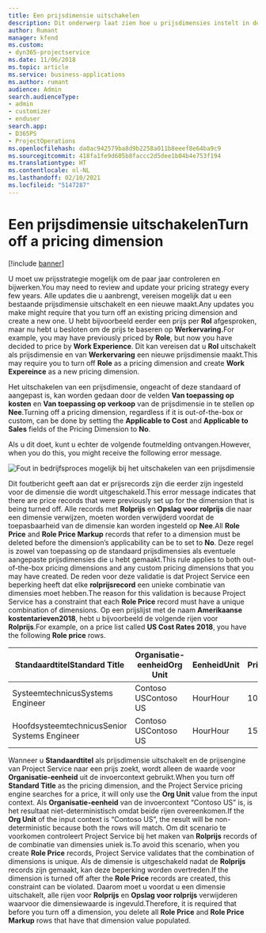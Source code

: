 ```yaml
---
title: Een prijsdimensie uitschakelen
description: Dit onderwerp laat zien hoe u prijsdimensies instelt in de Project Service-oplossing.
author: Rumant
manager: kfend
ms.custom:
- dyn365-projectservice
ms.date: 11/06/2018
ms.topic: article
ms.service: business-applications
ms.author: rumant
audience: Admin
search.audienceType:
- admin
- customizer
- enduser
search.app:
- D365PS
- ProjectOperations
ms.openlocfilehash: da0ac942579ba8d9b2258a011b8eeef8e64ba9c9
ms.sourcegitcommit: 418fa1fe9d605b8faccc2d5dee1b04b4e753f194
ms.translationtype: HT
ms.contentlocale: nl-NL
ms.lasthandoff: 02/10/2021
ms.locfileid: "5147287"
---
```

# <a name="turn-off-a-pricing-dimension"></a><span data-ttu-id="c91c3-103">Een prijsdimensie uitschakelen</span><span class="sxs-lookup"><span data-stu-id="c91c3-103">Turn off a pricing dimension</span></span>

[!include [banner](../includes/psa-now-project-operations.md)]

<span data-ttu-id="c91c3-104">U moet uw prijsstrategie mogelijk om de paar jaar controleren en bijwerken.</span><span class="sxs-lookup"><span data-stu-id="c91c3-104">You may need to review and update your pricing strategy every few years.</span></span> <span data-ttu-id="c91c3-105">Alle updates die u aanbrengt, vereisen mogelijk dat u een bestaande prijsdimensie uitschakelt en een nieuwe maakt.</span><span class="sxs-lookup"><span data-stu-id="c91c3-105">Any updates you make might require that you turn off an existing pricing dimension and create a new one.</span></span> <span data-ttu-id="c91c3-106">U hebt bijvoorbeeld eerder een prijs per **Rol** afgesproken, maar nu hebt u besloten om de prijs te baseren op **Werkervaring.**</span><span class="sxs-lookup"><span data-stu-id="c91c3-106">For example, you may have previously priced by **Role**, but now you have decided to price by **Work Experience**.</span></span> <span data-ttu-id="c91c3-107">Dit kan vereisen dat u **Rol** uitschakelt als prijsdimensie en van **Werkervaring** een nieuwe prijsdimensie maakt.</span><span class="sxs-lookup"><span data-stu-id="c91c3-107">This may require you to turn off **Role** as a pricing dimension and create **Work Expereince** as a new pricing dimension.</span></span> 

<span data-ttu-id="c91c3-108">Het uitschakelen van een prijsdimensie, ongeacht of deze standaard of aangepast is, kan worden gedaan door de velden **Van toepassing op kosten** en **Van toepassing op verkoop** van de prijsdimensie in te stellen op **Nee**.</span><span class="sxs-lookup"><span data-stu-id="c91c3-108">Turning off a pricing dimension, regardless if it is out-of-the-box or custom, can be done by setting the **Applicable to Cost** and **Applicable to Sales** fields of the Pricing Dimension to **No**.</span></span>

<span data-ttu-id="c91c3-109">Als u dit doet, kunt u echter de volgende foutmelding ontvangen.</span><span class="sxs-lookup"><span data-stu-id="c91c3-109">However, when you do this, you might receive the following error message.</span></span>

![Fout in bedrijfsproces mogelijk bij het uitschakelen van een prijsdimensie](media/Business-Process-Error.png)


<span data-ttu-id="c91c3-111">Dit foutbericht geeft aan dat er prijsrecords zijn die eerder zijn ingesteld voor de dimensie die wordt uitgeschakeld.</span><span class="sxs-lookup"><span data-stu-id="c91c3-111">This error message indicates that there are price records that were previously set up for the dimension that is being turned off.</span></span> <span data-ttu-id="c91c3-112">Alle records met **Rolprijs** en **Opslag voor rolprijs** die naar een dimensie verwijzen, moeten worden verwijderd voordat de toepasbaarheid van de dimensie kan worden ingesteld op **Nee**.</span><span class="sxs-lookup"><span data-stu-id="c91c3-112">All **Role Price** and **Role Price Markup** records that refer to a dimension must be deleted before the dimension’s applicability can be to set to **No**.</span></span> <span data-ttu-id="c91c3-113">Deze regel is zowel van toepassing op de standaard prijsdimensies als eventuele aangepaste prijsdimensies die u hebt gemaakt.</span><span class="sxs-lookup"><span data-stu-id="c91c3-113">This rule applies to both out-of-the-box pricing dimensions and any custom pricing dimensions that you may have created.</span></span> <span data-ttu-id="c91c3-114">De reden voor deze validatie is dat Project Service een beperking heeft dat elke **rolprijsrecord** een unieke combinatie van dimensies moet hebben.</span><span class="sxs-lookup"><span data-stu-id="c91c3-114">The reason for this validation is because Project Service has a constraint that each **Role Price** record must have a unique combination of dimensions.</span></span> <span data-ttu-id="c91c3-115">Op een prijslijst met de naam **Amerikaanse kostentarieven2018**, hebt u bijvoorbeeld de volgende rijen voor **Rolprijs**.</span><span class="sxs-lookup"><span data-stu-id="c91c3-115">For example, on a price list called **US Cost Rates 2018**, you have the following **Role price** rows.</span></span> 

| <span data-ttu-id="c91c3-116">Standaardtitel</span><span class="sxs-lookup"><span data-stu-id="c91c3-116">Standard Title</span></span>         | <span data-ttu-id="c91c3-117">Organisatie-eenheid</span><span class="sxs-lookup"><span data-stu-id="c91c3-117">Org Unit</span></span>    |<span data-ttu-id="c91c3-118">Eenheid</span><span class="sxs-lookup"><span data-stu-id="c91c3-118">Unit</span></span>   |<span data-ttu-id="c91c3-119">Prijs</span><span class="sxs-lookup"><span data-stu-id="c91c3-119">Price</span></span>  |<span data-ttu-id="c91c3-120">Valuta</span><span class="sxs-lookup"><span data-stu-id="c91c3-120">Currency</span></span>  |
| -----------------------|-------------|-------|-------|----------|
| <span data-ttu-id="c91c3-121">Systeemtechnicus</span><span class="sxs-lookup"><span data-stu-id="c91c3-121">Systems Engineer</span></span>|<span data-ttu-id="c91c3-122">Contoso US</span><span class="sxs-lookup"><span data-stu-id="c91c3-122">Contoso US</span></span>|<span data-ttu-id="c91c3-123">Hour</span><span class="sxs-lookup"><span data-stu-id="c91c3-123">Hour</span></span>| <span data-ttu-id="c91c3-124">100</span><span class="sxs-lookup"><span data-stu-id="c91c3-124">100</span></span>|<span data-ttu-id="c91c3-125">USD</span><span class="sxs-lookup"><span data-stu-id="c91c3-125">USD</span></span>|
| <span data-ttu-id="c91c3-126">Hoofdsysteemtechnicus</span><span class="sxs-lookup"><span data-stu-id="c91c3-126">Senior Systems Engineer</span></span>|<span data-ttu-id="c91c3-127">Contoso US</span><span class="sxs-lookup"><span data-stu-id="c91c3-127">Contoso US</span></span>|<span data-ttu-id="c91c3-128">Hour</span><span class="sxs-lookup"><span data-stu-id="c91c3-128">Hour</span></span>| <span data-ttu-id="c91c3-129">150</span><span class="sxs-lookup"><span data-stu-id="c91c3-129">150</span></span>| <span data-ttu-id="c91c3-130">USD</span><span class="sxs-lookup"><span data-stu-id="c91c3-130">USD</span></span>|


<span data-ttu-id="c91c3-131">Wanneer u **Standaardtitel** als prijsdimensie uitschakelt en de prijsengine van Project Service naar een prijs zoekt, wordt alleen de waarde voor **Organisatie-eenheid** uit de invoercontext gebruikt.</span><span class="sxs-lookup"><span data-stu-id="c91c3-131">When you turn off **Standard Title** as the pricing dimension, and the Project Service pricing engine searches for a price, it will only use the **Org Unit** value from the input context.</span></span> <span data-ttu-id="c91c3-132">Als **Organisatie-eenheid** van de invoercontext “Contoso US” is, is het resultaat niet-deterministisch omdat beide rijen overeenkomen.</span><span class="sxs-lookup"><span data-stu-id="c91c3-132">If the **Org Unit** of the input context is “Contoso US”, the result will be non-deterministic because both the rows will match.</span></span> <span data-ttu-id="c91c3-133">Om dit scenario te voorkomen controleert Project Service bij het maken van **Rolprijs** records of de combinatie van dimensies uniek is.</span><span class="sxs-lookup"><span data-stu-id="c91c3-133">To avoid this scenario, when you create **Role Price** records, Project Service validates that the combination of dimensions is unique.</span></span> <span data-ttu-id="c91c3-134">Als de dimensie is uitgeschakeld nadat de **Rolprijs** records zijn gemaakt, kan deze beperking worden overtreden.</span><span class="sxs-lookup"><span data-stu-id="c91c3-134">If the dimension is turned off after the **Role Price** records are created, this constraint can be violated.</span></span> <span data-ttu-id="c91c3-135">Daarom moet u voordat u een dimensie uitschakelt, alle rijen voor **Rolprijs** en **Opslag voor rolprijs** verwijderen waarvoor die dimensiewaarde is ingevuld.</span><span class="sxs-lookup"><span data-stu-id="c91c3-135">Therefore, it is required that before you turn off a dimension, you delete all **Role Price** and **Role Price Markup** rows that have that dimension value populated.</span></span>

